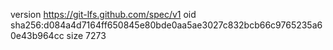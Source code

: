 version https://git-lfs.github.com/spec/v1
oid sha256:d084a4d7164ff650845e80bde0aa5ae3027c832bcb66c9765235a60e43b964cc
size 7273
